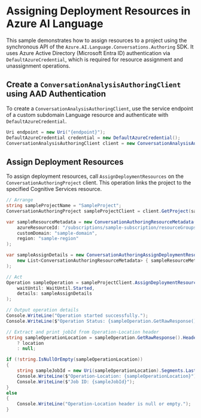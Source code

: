 # Assigning Deployment Resources in Azure AI Language

This sample demonstrates how to assign resources to a project using the synchronous API of the `Azure.AI.Language.Conversations.Authoring` SDK.
It uses Azure Active Directory (Microsoft Entra ID) authentication via `DefaultAzureCredential`, which is required for resource assignment and unassignment operations.

## Create a `ConversationAnalysisAuthoringClient` using AAD Authentication

To create a `ConversationAnalysisAuthoringClient`, use the service endpoint of a custom subdomain Language resource and authenticate with `DefaultAzureCredential`.

```C# Snippet:AnalyzeConversationAuthoring_CreateWithDefaultAzureCredential
Uri endpoint = new Uri("{endpoint}");
DefaultAzureCredential credential = new DefaultAzureCredential();
ConversationAnalysisAuthoringClient client = new ConversationAnalysisAuthoringClient(endpoint, credential);
```

## Assign Deployment Resources

To assign deployment resources, call `AssignDeploymentResources` on the `ConversationAuthoringProject` client. This operation links the project to the specified Cognitive Services resource.

```C# Snippet:Sample16_ConversationsAuthoring_AssignDeploymentResources
// Arrange
string sampleProjectName = "SampleProject";
ConversationAuthoringProject sampleProjectClient = client.GetProject(sampleProjectName);

var sampleResourceMetadata = new ConversationAuthoringResourceMetadata(
    azureResourceId: "/subscriptions/sample-subscription/resourceGroups/sample-rg/providers/Microsoft.CognitiveServices/accounts/sample-account",
    customDomain: "sample-domain",
    region: "sample-region"
);

var sampleAssignDetails = new ConversationAuthoringAssignDeploymentResourcesDetails(
    new List<ConversationAuthoringResourceMetadata> { sampleResourceMetadata }
);

// Act
Operation sampleOperation = sampleProjectClient.AssignDeploymentResources(
    waitUntil: WaitUntil.Started,
    details: sampleAssignDetails
);

// Output operation details
Console.WriteLine("Operation started successfully.");
Console.WriteLine($"Operation Status: {sampleOperation.GetRawResponse().Status}");

// Extract and print jobId from Operation-Location header
string sampleOperationLocation = sampleOperation.GetRawResponse().Headers.TryGetValue("Operation-Location", out string location)
    ? location
    : null;

if (!string.IsNullOrEmpty(sampleOperationLocation))
{
    string sampleJobId = new Uri(sampleOperationLocation).Segments.Last().Split('?')[0];
    Console.WriteLine($"Operation-Location: {sampleOperationLocation}");
    Console.WriteLine($"Job ID: {sampleJobId}");
}
else
{
    Console.WriteLine("Operation-Location header is null or empty.");
}
```
